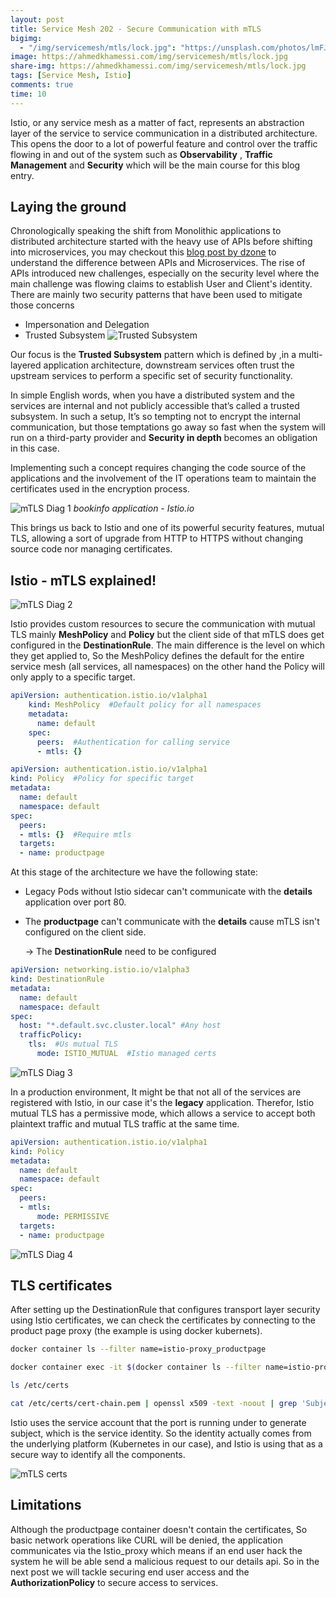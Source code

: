 ```yaml
---
layout: post
title: Service Mesh 202 - Secure Communication with mTLS
bigimg:
  - "/img/servicemesh/mtls/lock.jpg": "https://unsplash.com/photos/lmFJOx7hPc4"
image: https://ahmedkhamessi.com/img/servicemesh/mtls/lock.jpg
share-img: https://ahmedkhamessi.com/img/servicemesh/mtls/lock.jpg
tags: [Service Mesh, Istio]
comments: true
time: 10
---
```

Istio, or any service mesh as a matter of fact, represents an abstraction layer of the service to service communication in a distributed architecture. This opens the door to a lot of powerful feature and control over the traffic flowing in and out of the system such as **Observability** , **Traffic Management** and **Security** which will be the main course for this blog entry.

## Laying the ground

Chronologically speaking the shift from Monolithic applications to distributed architecture started with the heavy use of APIs before shifting into microservices, you may checkout this [blog post by dzone](https://dzone.com/articles/api-vs-microservices-a-microservice-is-more-than-j) to understand the difference between APIs and Microservices. 
The rise of APIs introduced new challenges, especially on the security level where the main challenge was flowing claims to establish User and Client's identity. There are mainly two security patterns that have been used to mitigate those concerns
-	Impersonation and Delegation
-	Trusted Subsystem
![Trusted Subsystem](https://ahmedkhamessi.com/img/servicemesh/mtls/Trusted-subsystem.png)

Our focus is the **Trusted Subsystem** pattern which is defined by ,in a multi-layered application architecture, downstream services often trust the upstream services to perform a specific set of security functionality.

In simple English words, when you have a distributed system and the services are internal and not publicly accessible that’s called a trusted subsystem. In such a setup, It’s so tempting not to encrypt the internal communication, but those temptations go away so fast when the system will run on a third-party provider and **Security in depth** becomes an obligation in this case.

Implementing such a concept requires changing the code source of the applications and the involvement of the IT operations team to maintain the certificates used in the encryption process.

![mTLS Diag 1](https://ahmedkhamessi.com/img/servicemesh/mtls/mtls-diag-1.png)
*bookinfo application - Istio.io*
<!-- 
| ![space-1.jpg](http://www.storywarren.com/wp-content/uploads/2016/09/space-1.jpg) | 
|:--:| 
| *Space* | -->
This brings us back to Istio and one of its powerful security features, mutual TLS, allowing a sort of upgrade from HTTP to HTTPS without changing source code nor managing certificates.

## Istio - mTLS explained!
![mTLS Diag 2](https://ahmedkhamessi.com/img/servicemesh/mtls/mtls-diag-2.png)

Istio provides custom resources to secure the communication with mutual TLS mainly **MeshPolicy** and **Policy** but the client side of that mTLS does get configured in the **DestinationRule**. 
The main difference is the level on which they get applied to, So the MeshPolicy defines the default for the entire service mesh (all services, all namespaces) on the other hand the Policy will only apply to a specific target.

```yaml
apiVersion: authentication.istio.io/v1alpha1
    kind: MeshPolicy  #Default policy for all namespaces
    metadata:
      name: default
    spec:
      peers:  #Authentication for calling service
      - mtls: {}
```
```yaml
apiVersion: authentication.istio.io/v1alpha1
kind: Policy  #Policy for specific target
metadata:
  name: default
  namespace: default
spec:
  peers:
  - mtls: {}  #Require mtls
  targets:
  - name: productpage
```

At this stage of the architecture we have the following state:
- Legacy Pods without Istio sidecar can't communicate with the **details** application over port 80.
- The **productpage** can't communicate with the **details** cause mTLS isn't configured on the client side.

  -> The **DestinationRule** need to be configured

```yaml
apiVersion: networking.istio.io/v1alpha3
kind: DestinationRule
metadata:
  name: default
  namespace: default
spec:
  host: "*.default.svc.cluster.local" #Any host
  trafficPolicy:
    tls:  #Us mutual TLS
      mode: ISTIO_MUTUAL  #Istio managed certs
```
![mTLS Diag 3](https://ahmedkhamessi.com/img/servicemesh/mtls/mtls-diag-3.png)

In a production environment, It might be that not all of the services are registered with Istio, in our case it's the **legacy** application. Therefor, Istio mutual TLS has a permissive mode, which allows a service to accept both plaintext traffic and mutual TLS traffic at the same time.

```yaml
apiVersion: authentication.istio.io/v1alpha1
kind: Policy
metadata:
  name: default
  namespace: default
spec:
  peers:
  - mtls:
      mode: PERMISSIVE
  targets:
  - name: productpage
```

![mTLS Diag 4](https://ahmedkhamessi.com/img/servicemesh/mtls/mtls-diag-4.png)

## TLS certificates

After setting up the DestinationRule that configures transport layer security using Istio certificates, we can check the certificates by connecting to the product page proxy (the example is using docker kubernets).

```bash
docker container ls --filter name=istio-proxy_productpage

docker container exec -it $(docker container ls --filter name=istio-proxy_productpage --format '{{ .ID}}') sh

ls /etc/certs

cat /etc/certs/cert-chain.pem | openssl x509 -text -noout | grep 'Subject Alternative Name' -A 1
```
Istio uses the service account that the port is running under to generate subject, which is the service identity. So the identity actually comes from the underlying platform (Kubernetes in our case), and Istio is using that as a secure way to identify all the components.

![mTLS certs](https://ahmedkhamessi.com/img/servicemesh/mtls/certs.png)

## Limitations

Although the productpage container doesn't contain the certificates, So basic network operations like CURL will be denied, the application communicates via the Istio_proxy which means if an end user hack the system he will be able send a malicious request to our details api.
So in the next post we will tackle securing end user access and the **AuthorizationPolicy** to secure access to services.